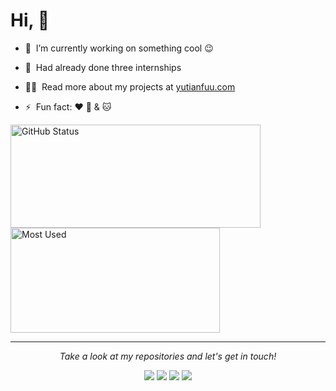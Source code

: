 # Hi, 👋

<!--
**yutianfuu/yutianfuu** is a ✨ _special_ ✨ repository because its `README.md` (this file) appears on your GitHub profile.

Here are some ideas to get you started:

- 🔭 I’m currently working on ...
- 🌱 I’m currently learning ...
- 👯 I’m looking to collaborate on ...
- 🤔 I’m looking for help with ...
- 💬 Ask me about ...
- 📫 How to reach me: ...
- 😄 Pronouns: ...
- 🌱 &nbsp;I’m currently learning AWS
- ⚡ Fun fact: ...
-->
- 🔭 &nbsp;I’m currently working on something cool :wink:
- 💼 &nbsp;Had already done three internships 

- 👨‍💻 &nbsp;Read more about my projects at [yutianfuu.com](https://yutianfuu.github.io/PersonalWeb/)
- ⚡ &nbsp;Fun fact: :heart: :dog: & :cat:
<img  width = "400px" height = "165px" alt="GitHub Status"  src="https://bad-apple-github-readme.vercel.app/api?show_bg=1&username=yutianfuu" align="left"/> 
<img  width = "335px" height = "168px" alt="Most Used" src="https://bad-apple-github-readme.vercel.app/api/top-langs/?username=yutianfuu&layout=compact" align= "center"/>
<hr>
 <p align="center">
  <i>Take a look at my repositories and let's get in touch!</i>

<p align="center">
<a href= "https://github.com/yutianfuu/"><img src="https://img.icons8.com/material-outlined/27/000000/ball-point-pen.png"/></a>
<a href= "https://yutianfuu.github.io/PersonalWeb//"><img src="https://img.icons8.com/material-outlined/30/000000/linkedin.png"/></a>
<a href= "https://yutianfuu.github.io/PersonalWeb/"><img src="https://img.icons8.com/material-outlined/30/000000/twitter.png"/></a>
<a href= "https://yutianfuu.github.io/PersonalWeb/m"><img src="https://img.icons8.com/material-outlined/27/000000/geography.png"/></a>
</p>



</p>



